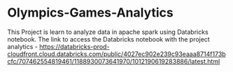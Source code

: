 # Olympics-Games-Analytics
This Project is learn to analyze data in apache spark using Databricks notebook.
The link to access the Databricks notebook with the project analytics - https://databricks-prod-cloudfront.cloud.databricks.com/public/4027ec902e239c93eaaa8714f173bcfc/707462554819461/1188930073641970/1012190619283886/latest.html
